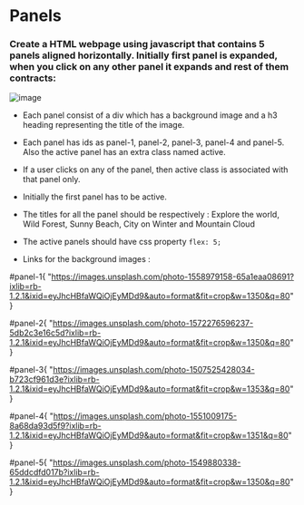 # Panels

### Create a HTML webpage using javascript that contains 5 panels aligned horizontally. Initially first panel is expanded, when you click on any other panel it expands and rest of them contracts:


![image](https://user-images.githubusercontent.com/78348500/217548414-15a8e3ef-4904-49e9-a61d-c0b735c6a065.png)

- Each panel consist of a div which has a background image and a h3 heading representing the title of the image. 
- Each panel has ids as panel-1, panel-2, panel-3, panel-4 and panel-5. Also the active panel has an extra class named active.
- If a user clicks on any of the panel, then active class is associated with that panel only.
- Initially the first panel has to be active.
- The titles for all the panel should be respectively : Explore the world, Wild Forest, Sunny Beach, City on Winter and Mountain Cloud
- The active panels should have css property `flex: 5;`

- Links for the background images : 

#panel-1{
   "https://images.unsplash.com/photo-1558979158-65a1eaa08691?ixlib=rb-1.2.1&ixid=eyJhcHBfaWQiOjEyMDd9&auto=format&fit=crop&w=1350&q=80"   
}

#panel-2{
"https://images.unsplash.com/photo-1572276596237-5db2c3e16c5d?ixlib=rb-1.2.1&ixid=eyJhcHBfaWQiOjEyMDd9&auto=format&fit=crop&w=1350&q=80"
}

#panel-3{
"https://images.unsplash.com/photo-1507525428034-b723cf961d3e?ixlib=rb-1.2.1&ixid=eyJhcHBfaWQiOjEyMDd9&auto=format&fit=crop&w=1353&q=80"   
}

#panel-4{
"https://images.unsplash.com/photo-1551009175-8a68da93d5f9?ixlib=rb-1.2.1&ixid=eyJhcHBfaWQiOjEyMDd9&auto=format&fit=crop&w=1351&q=80"  
}

#panel-5{
"https://images.unsplash.com/photo-1549880338-65ddcdfd017b?ixlib=rb-1.2.1&ixid=eyJhcHBfaWQiOjEyMDd9&auto=format&fit=crop&w=1350&q=80"   
}

